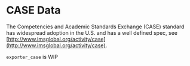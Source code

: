 CASE Data
=========

The Competencies and Academic Standards Exchange (CASE) standard has widespread
adoption in the U.S. and has a well defined spec, see
[http://www.imsglobal.org/activity/case](http://www.imsglobal.org/activity/case).

`exporter_case` is WIP

